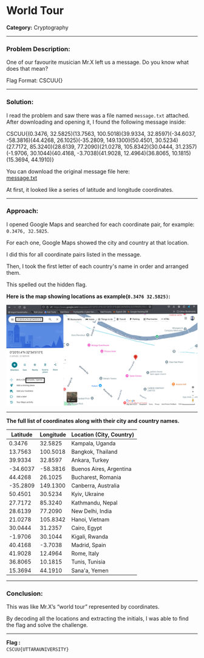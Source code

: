 # World Tour

**Category:** Cryptography 

---


### Problem Description:

One of our favourite musician Mr.X left us a message. Do you know what does that mean?

Flag Format: CSCUU{}

---

### Solution:
I read the problem and saw there was a file named `message.txt` attached. After downloading and opening it, I found the following message inside:

CSCUU{(0.3476, 32.5825)(13.7563, 100.5018)(39.9334, 32.8597)(-34.6037, -58.3816)(44.4268, 26.1025)(-35.2809, 149.1300)(50.4501, 30.5234)(27.7172, 85.3240)(28.6139, 77.2090)(21.0278, 105.8342)(30.0444, 31.2357)(-1.9706, 30.1044)(40.4168, -3.7038)(41.9028, 12.4964)(36.8065, 10.1815)(15.3694, 44.1910)}

You can download the original message file here:  
[message.txt](../External_Folder/message.txt)


At first, it looked like a series of latitude and longitude coordinates.

---

### Approach:

I opened Google Maps and searched for each coordinate pair, for example: `0.3476, 32.5825`. 

For each one, Google Maps showed the city and country at that location.

I did this for all coordinate pairs listed in the message.

Then, I took the first letter of each country's name in order and arranged them.

This spelled out the hidden flag.

**Here is the map showing locations as example(`0.3476 32.5825)`:**

![Map Image](../Image_Folder/World_Tour.jpg)

---

**The full list of coordinates along with their city and country names.**

| Latitude  | Longitude  | Location (City, Country)         |
|-----------|------------|---------------------------------|
| 0.3476    | 32.5825    | Kampala, Uganda                 |
| 13.7563   | 100.5018   | Bangkok, Thailand              |
| 39.9334   | 32.8597    | Ankara, Turkey                 |
| -34.6037  | -58.3816   | Buenos Aires, Argentina        |
| 44.4268   | 26.1025    | Bucharest, Romania             |
| -35.2809  | 149.1300   | Canberra, Australia            |
| 50.4501   | 30.5234    | Kyiv, Ukraine                  |
| 27.7172   | 85.3240    | Kathmandu, Nepal               |
| 28.6139   | 77.2090    | New Delhi, India               |
| 21.0278   | 105.8342   | Hanoi, Vietnam                 |
| 30.0444   | 31.2357    | Cairo, Egypt                   |
| -1.9706   | 30.1044    | Kigali, Rwanda                 |
| 40.4168   | -3.7038    | Madrid, Spain                  |
| 41.9028   | 12.4964    | Rome, Italy                   |
| 36.8065   | 10.1815    | Tunis, Tunisia                |
| 15.3694   | 44.1910    | Sana'a, Yemen                 |


---

### Conclusion:

This was like Mr.X’s “world tour” represented by coordinates.

By decoding all the locations and extracting the initials, I was able to find the flag and solve the challenge.


---

**Flag :**  
`CSCUU{UTTARAUNIVERSITY}`


